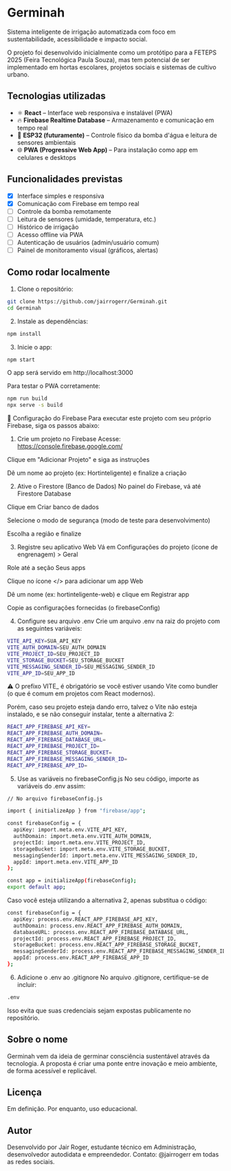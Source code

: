# Germinah

Sistema inteligente de irrigação automatizada com foco em sustentabilidade, acessibilidade e impacto social.

O projeto foi desenvolvido inicialmente como um protótipo para a FETEPS 2025 (Feira Tecnológica Paula Souza), mas tem potencial de ser implementado em hortas escolares, projetos sociais e sistemas de cultivo urbano.

## Tecnologias utilizadas

- ⚛️ **React** – Interface web responsiva e instalável (PWA)
- 🔥 **Firebase Realtime Database** – Armazenamento e comunicação em tempo real
- 📡 **ESP32 (futuramente)** – Controle físico da bomba d'água e leitura de sensores ambientais
- 🌐 **PWA (Progressive Web App)** – Para instalação como app em celulares e desktops

## Funcionalidades previstas

- [x] Interface simples e responsiva
- [x] Comunicação com Firebase em tempo real
- [ ] Controle da bomba remotamente
- [ ] Leitura de sensores (umidade, temperatura, etc.)
- [ ] Histórico de irrigação
- [ ] Acesso offline via PWA
- [ ] Autenticação de usuários (admin/usuário comum)
- [ ] Painel de monitoramento visual (gráficos, alertas)

## Como rodar localmente

1. Clone o repositório:
```bash
git clone https://github.com/jairrogerr/Germinah.git
cd Germinah
```

2. Instale as dependências:
```bash
npm install
```

3. Inicie o app:
```bash
npm start
```
O app será servido em http://localhost:3000

Para testar o PWA corretamente:
```bash
npm run build
npx serve -s build
```

🔧 Configuração do Firebase
Para executar este projeto com seu próprio Firebase, siga os passos abaixo:

1. Crie um projeto no Firebase
Acesse: https://console.firebase.google.com/

Clique em "Adicionar Projeto" e siga as instruções

Dê um nome ao projeto (ex: Hortinteligente) e finalize a criação

2. Ative o Firestore (Banco de Dados)
No painel do Firebase, vá até Firestore Database

Clique em Criar banco de dados

Selecione o modo de segurança (modo de teste para desenvolvimento)

Escolha a região e finalize

3. Registre seu aplicativo Web
Vá em Configurações do projeto (ícone de engrenagem) > Geral

Role até a seção Seus apps

Clique no ícone </> para adicionar um app Web

Dê um nome (ex: hortinteligente-web) e clique em Registrar app

Copie as configurações fornecidas (o firebaseConfig)

4. Configure seu arquivo .env
Crie um arquivo .env na raiz do projeto com as seguintes variáveis:

```bash
VITE_API_KEY=SUA_API_KEY
VITE_AUTH_DOMAIN=SEU_AUTH_DOMAIN
VITE_PROJECT_ID=SEU_PROJECT_ID
VITE_STORAGE_BUCKET=SEU_STORAGE_BUCKET
VITE_MESSAGING_SENDER_ID=SEU_MESSAGING_SENDER_ID
VITE_APP_ID=SEU_APP_ID
```
⚠️ O prefixo VITE_ é obrigatório se você estiver usando Vite como bundler (o que é comum em projetos com React modernos).

Porém, caso seu projeto esteja dando erro, talvez o Vite não esteja instalado, e se não conseguir instalar, tente a alternativa 2:

```bash
REACT_APP_FIREBASE_API_KEY=
REACT_APP_FIREBASE_AUTH_DOMAIN=
REACT_APP_FIREBASE_DATABASE_URL=
REACT_APP_FIREBASE_PROJECT_ID=
REACT_APP_FIREBASE_STORAGE_BUCKET=
REACT_APP_FIREBASE_MESSAGING_SENDER_ID=
REACT_APP_FIREBASE_APP_ID=
```

5. Use as variáveis no firebaseConfig.js
No seu código, importe as variáveis do .env assim:

```bash
// No arquivo firebaseConfig.js

import { initializeApp } from "firebase/app";

const firebaseConfig = {
  apiKey: import.meta.env.VITE_API_KEY,
  authDomain: import.meta.env.VITE_AUTH_DOMAIN,
  projectId: import.meta.env.VITE_PROJECT_ID,
  storageBucket: import.meta.env.VITE_STORAGE_BUCKET,
  messagingSenderId: import.meta.env.VITE_MESSAGING_SENDER_ID,
  appId: import.meta.env.VITE_APP_ID
};

const app = initializeApp(firebaseConfig);
export default app;
```

Caso você esteja utilizando a alternativa 2, apenas substitua o código:

```bash
const firebaseConfig = {
  apiKey: process.env.REACT_APP_FIREBASE_API_KEY,
  authDomain: process.env.REACT_APP_FIREBASE_AUTH_DOMAIN,
  databaseURL: process.env.REACT_APP_FIREBASE_DATABASE_URL,
  projectId: process.env.REACT_APP_FIREBASE_PROJECT_ID,
  storageBucket: process.env.REACT_APP_FIREBASE_STORAGE_BUCKET,
  messagingSenderId: process.env.REACT_APP_FIREBASE_MESSAGING_SENDER_ID,
  appId: process.env.REACT_APP_FIREBASE_APP_ID
};
```

6. Adicione o .env ao .gitignore
No arquivo .gitignore, certifique-se de incluir:

```bash
.env
```

Isso evita que suas credenciais sejam expostas publicamente no repositório.

## Sobre o nome
Germinah vem da ideia de germinar consciência sustentável através da tecnologia. A proposta é criar uma ponte entre inovação e meio ambiente, de forma acessível e replicável.

## Licença
Em definição. Por enquanto, uso educacional.

## Autor
Desenvolvido por Jair Roger, estudante técnico em Administração, desenvolvedor autodidata e empreendedor.
Contato: @jairrogerr em todas as redes sociais.
